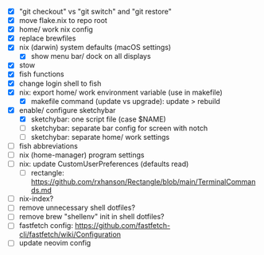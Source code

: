 - [x] "git checkout" vs "git switch" and "git restore"
- [x] move flake.nix to repo root
- [x] home/ work nix config
- [x] replace brewfiles
- [x] nix (darwin) system defaults (macOS settings)
  - [x] show menu bar/ dock on all displays
- [x] stow
- [x] fish functions
- [x] change login shell to fish
- [x] nix: export home/ work environment variable (use in makefile)
  - [x] makefile command (update vs upgrade): update > rebuild
- [x] enable/ configure sketchybar
  - [x] sketchybar: one script file (case $NAME)
  - [ ] sketchybar: separate bar config for screen with notch
  - [ ] sketchybar: separate home/ work settings
- [ ] fish abbreviations
- [ ] nix (home-manager) program settings
- [ ] nix: update CustomUserPreferences (defaults read)
  - [ ] rectangle: https://github.com/rxhanson/Rectangle/blob/main/TerminalCommands.md
- [ ] nix-index?
- [ ] remove unnecessary shell dotfiles?
- [ ] remove brew "shellenv" init in shell dotfiles?
- [ ] fastfetch config: https://github.com/fastfetch-cli/fastfetch/wiki/Configuration
- [ ] update neovim config
